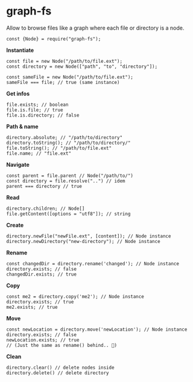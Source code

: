 # graph-fs
Allow to browse files like a graph where each file or directory is a node.

```
const {Node} = require("graph-fs");
```

**Instantiate**
```
const file = new Node("/path/to/file.ext");
const directory = new Node(["path", "to", "directory"]);

const sameFile = new Node("/path/to/file.ext");
sameFile === file; // true (same instance)
```

**Get infos**
```
file.exists; // boolean
file.is.file; // true
file.is.directory; // false
```

**Path & name**
```
directory.absolute; // "/path/to/directory"
directory.toString(); // "/path/to/directory/"
file.toString(); // "/path/to/file.ext"
file.name; // "file.ext"
```

**Navigate**
```
const parent = file.parent // Node("/path/to/")
const directory = file.resolve("..") // idem
parent === directory // true
```

**Read**
```
directory.children; // Node[]
file.getContent([options = "utf8"]); // string
```

**Create**
```
directory.newFile("newFile.ext", [content]); // Node instance
directory.newDirectory("new-directory"); // Node instance
```

**Rename**
```
const changedDir = directory.rename('changed'); // Node instance
directory.exists; // false
changedDir.exists; // true
```

**Copy**
```
const me2 = directory.copy('me2'); // Node instance
directory.exists; // true
me2.exists; // true
```

**Move**
```
const newLocation = directory.move('newLocation'); // Node instance
directory.exists; // false
newLocation.exists; // true
// (Just the same as rename() behind.. 🤫)
```


**Clean**
```
directory.clear() // delete nodes inside
directory.delete() // delete directory
```
